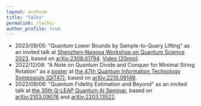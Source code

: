```yaml
---
layout: archive
title: "Talks"
permalink: /talks/
author_profile: true
---
```


* 2023/09/05: "Quantum Lower Bounds by Sample-to-Query Lifting" as an invited talk at [Shenzhen–Nagoya Workshop on Quantum Science 2023](https://shenzhen-nagoya.github.io/2023/), based on [arXiv:2308.01794](https://arxiv.org/abs/2308.01794). [Video (20min)](https://youtu.be/RebEfLFH69I?t=3015).
* 2022/12/08: "A Note on Quantum Divide and Conquer for Minimal String Rotation" as a [poster](https://ken.ieice.org/ken/paper/20221208DCpl/eng/) at [the 47th Quantum Information Technology Symposium (QIT47)](https://www.ieice.org/es/qit/qit47/index_e.html), based on [arXiv:2210.09149](https://arxiv.org/abs/2210.09149).
* 2022/09/06: "Quantum Fidelity Estimation and Beyond" as an invited talk at [the 35th Q-LEAP Quantum AI Seminar](https://qleap-qai.jp/seminar/post-2176822.html), based on [arXiv:2103.09076](https://arxiv.org/abs/2103.09076) and [arXiv:2203.13522](https://arxiv.org/abs/2203.13522).
